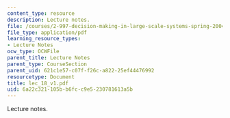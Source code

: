 ```yaml
---
content_type: resource
description: Lecture notes.
file: /courses/2-997-decision-making-in-large-scale-systems-spring-2004/6a22c321105bb6fcc9e5230781613a5b_lec_18_v1.pdf
file_type: application/pdf
learning_resource_types:
- Lecture Notes
ocw_type: OCWFile
parent_title: Lecture Notes
parent_type: CourseSection
parent_uid: 621c1e57-c07f-f26c-a822-25ef44476992
resourcetype: Document
title: lec_18_v1.pdf
uid: 6a22c321-105b-b6fc-c9e5-230781613a5b
---
```

Lecture notes.

